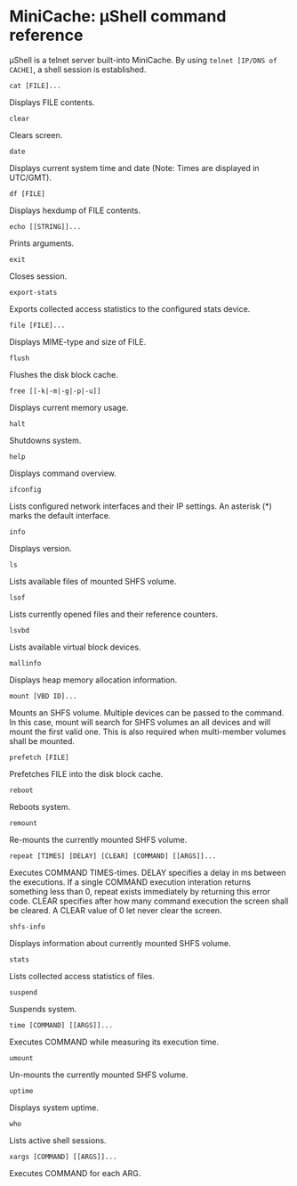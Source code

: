 MiniCache: µShell command reference
===================================

µShell is a telnet server built-into MiniCache.
By using `telnet [IP/DNS of CACHE]`, a shell session is established.

```
cat [FILE]...
```
 Displays FILE contents.

```
clear
```
 Clears screen.

```
date
```
 Displays current system time and date (Note: Times are displayed in UTC/GMT).

```
df [FILE]
```
 Displays hexdump of FILE contents.

```
echo [[STRING]]...
```
 Prints arguments.

```
exit
```
 Closes session.

```
export-stats
```
 Exports collected access statistics to the configured stats device.

```
file [FILE]...
```
 Displays MIME-type and size of FILE.

```
flush
```
 Flushes the disk block cache.

```
free [[-k|-m|-g|-p|-u]]
```
 Displays current memory usage.

```
halt
```
 Shutdowns system.

```
help
```
 Displays command overview.

```
ifconfig
```
 Lists configured network interfaces and their IP settings.
 An asterisk (*) marks the default interface.

```
info
```
 Displays version.

```
ls
```
 Lists available files of mounted SHFS volume.

```
lsof
```
 Lists currently opened files and their reference counters.

```
lsvbd
```
 Lists available virtual block devices.

```
mallinfo
```
 Displays heap memory allocation information.

```
mount [VBD ID]...
```
 Mounts an SHFS volume. Multiple devices can be passed to the command.
 In this case, mount will search for SHFS volumes an all devices
 and will mount the first valid one. This is also required when multi-member
 volumes shall be mounted.

```
prefetch [FILE]
```
 Prefetches FILE into the disk block cache.

```
reboot
```
 Reboots system.

```
remount
```
 Re-mounts the currently mounted SHFS volume.

```
repeat [TIMES] [DELAY] [CLEAR] [COMMAND] [[ARGS]]...
```
 Executes COMMAND TIMES-times. DELAY specifies a delay in ms between the
 executions. If a single COMMAND execution interation returns something less
 than 0, repeat exists immediately by returning this error code.
 CLEAR specifies after how many command execution the screen shall be cleared.
 A CLEAR value of 0 let never clear the screen.

```
shfs-info
```
 Displays information about currently mounted SHFS volume.

```
stats
```
 Lists collected access statistics of files.

```
suspend
```
 Suspends system.

```
time [COMMAND] [[ARGS]]...
```
 Executes COMMAND while measuring its execution time.

```
umount
```
 Un-mounts the currently mounted SHFS volume.

```
uptime
```
 Displays system uptime.

```
who
```
 Lists active shell sessions.

```
xargs [COMMAND] [[ARGS]]...
```
 Executes COMMAND for each ARG.
